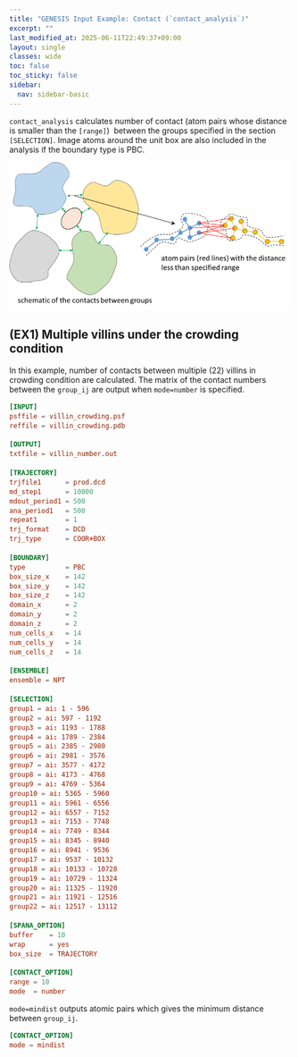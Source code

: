 ```yaml
---
title: "GENESIS Input Example: Contact (`contact_analysis`)"
excerpt: ""
last_modified_at: 2025-06-11T22:49:37+09:00
layout: single
classes: wide
toc: false
toc_sticky: false
sidebar:
  nav: sidebar-basic
---
```



`contact_analysis` calculates number of contact (atom pairs whose distance is
smaller than the `[range]`)  between the groups specified in the section
`[SELECTION]`. Image atoms around the unit box are also included in the analysis
if the boundary type is PBC.

![](/assets/images/2017_04_contact.bmp)

## (EX1) Multiple villins under the crowding condition

In this example, number of contacts between multiple (22) villins in crowding
condition are calculated. The matrix of the contact numbers between the `group_ij`
are output when `mode=number` is specified. 

```toml
[INPUT]
psffile = villin_crowding.psf
reffile = villin_crowding.pdb

[OUTPUT]
txtfile = villin_number.out

[TRAJECTORY]
trjfile1      = prod.dcd 
md_step1      = 10000 
mdout_period1 = 500 
ana_period1   = 500 
repeat1       = 1
trj_format    = DCD 
trj_type      = COOR+BOX 

[BOUNDARY]
type          = PBC
box_size_x    = 142 
box_size_y    = 142
box_size_z    = 142 
domain_x      = 2 
domain_y      = 2 
domain_z      = 2 
num_cells_x   = 14
num_cells_y   = 14
num_cells_z   = 14

[ENSEMBLE]
ensemble = NPT

[SELECTION]
group1 = ai: 1 - 596
group2 = ai: 597 - 1192
group3 = ai: 1193 - 1788
group4 = ai: 1789 - 2384
group5 = ai: 2385 - 2980
group6 = ai: 2981 - 3576
group7 = ai: 3577 - 4172
group8 = ai: 4173 - 4768
group9 = ai: 4769 - 5364
group10 = ai: 5365 - 5960
group11 = ai: 5961 - 6556
group12 = ai: 6557 - 7152
group13 = ai: 7153 - 7748
group14 = ai: 7749 - 8344
group15 = ai: 8345 - 8940
group16 = ai: 8941 - 9536
group17 = ai: 9537 - 10132
group18 = ai: 10133 - 10728
group19 = ai: 10729 - 11324
group20 = ai: 11325 - 11920
group21 = ai: 11921 - 12516
group22 = ai: 12517 - 13112

[SPANA_OPTION]
buffer    = 10
wrap      = yes 
box_size  = TRAJECTORY

[CONTACT_OPTION]
range = 10
mode  = number
```

`mode=mindist` outputs atomic pairs which gives the minimum distance between
`group_ij`.

```toml
[CONTACT_OPTION]
mode = mindist
```
